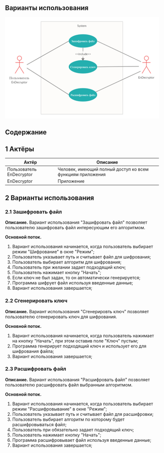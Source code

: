 ## Варианты использования

![(pict)](https://github.com/APridy/EnDecryptor/blob/main/Documents/Diagrams/UseCase/UseCase.png)

## Содержание



## 1 Актёры

| Актёр                    | Описание                                                   |
| ------------------------ | ---------------------------------------------------------- |
| Пользователь EnDecryptor | Человек, имеющий полный доступ ко всем функциям приложения |
| EnDecryptor              | Приложение                                                 |

## 2 Варианты использования

### 2.1 Зашифровать файл

**Описание.** Вариант использования "Зашифровать файл" позволяет пользователю зашифровать файл интересующим его алгоритмом.

**Основной поток.**

1. Вариант использования начинается, когда пользователь выбирает режим "Шифрование" в окне "Режим";
2. Пользователь указывает путь и считывает файл для шифрования;
3. Пользователь выбирает алгоритм для шифрования;
4. Пользователь при желании задает подходящий ключ;
5. Пользователь нажимает кнопку "Начать";
6. Если ключ не был задан, то он автоматически генерируется;
7. Программа шифрует файл используя введенные данные;
8. Вариант использования завершается; 

### 2.2 Сгенерировать ключ

**Описание.** Вариант использования "Сгенерировть ключ" позволяет пользователю сгенерировать ключ для шифрования.

**Основной поток.**

1. Вариант использования начинается, когда пользователь нажимает на кнопку "Начать", при этом оставив поле "Ключ" пустым;
2. Программа генерирует подходящий ключ и использует его для шифрования файла;
3. Вариант использования завершается;

### 2.3 Расшифровать файл

**Описание.** Вариант использования "Расшифровать файл" позволяет пользователю расшифровать файл выбранным алгоритмом.

**Основной поток.**

1. Вариант использования начинается, когда пользователь выбирает режим "Расшифровывание" в окне "Режим";
2. Пользователь указывает путь и считывает файл для расшифровки;
3. Пользователь выбирает алгоритм по которому будет расшифровываться файл;
4. Пользователь при обязательно задает подходящий ключ;
5. Пользователь нажимает кнопку "Начать";
6. Программа расшифровывает файл используя введенные данные;
7. Вариант использования завершается;

